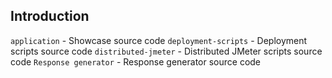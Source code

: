 ## Introduction

```application``` - Showcase source code
```deployment-scripts``` - Deployment scripts source code
```distributed-jmeter``` - Distributed JMeter scripts source code
```Response generator``` - Response generator source code

